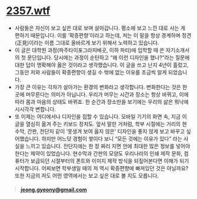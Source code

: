 # [2357.wtf](https://2357.wtf "link")

+ 사람들은 자신이 보고 싶은 대로 보며 살아갑니다. 평소에 보고 느낀 대로 사는 게 편하기 때문입니다. 이를 ‘확증편향’이라고 하는데, 저는 이 말을 항상 경계하며 정견(正見)이라는 이름 그대로 올바르게 보기 위해서 노력하고 있습니다. 
+ 이 글은 대학원 과정(파주타이포그라피배곳, 이하 파티)에 입학할 때 쓴 자기소개서의 첫 문단입니다. 당시에는 과정이 순탄하고 “왜 이런 디자인을 했나?”라는 질문에 대한 답이 명확해야 옳은 것이라고 생각했습니다. 이 글을 쓰고 난지 4년이 흘렀고, 그동안 저와 사람들이 확증편향이 생길 수 밖에 없는 이유를 조금씩 알게 되었습니다. 
+ 가장 큰 이유는 각자가 살아가는 환경의 변화라고 생각합니다. 변화한다는 것은 한 곳에 머무른다는 의미가 아닙니다. 우리가 머무는 시간과 장소는 항상 바뀌고, 이에 따라 몸과 마음의 상태도 바뀌죠. 한 순간과 장소만을 보기에는 우리의 삶은 워낙에 시시각각 변합니다. 
+ 또 이제는 어디에서나 디자인을 접할 수 있습니다. 모바일 기기의 화면 속, 지금 이 글을 열심히 옮겨 주는 키보드 장치도. 앞서 말한 거처럼, 학부 시절에는 거리의 현수막, 간판, 전단지 같이 ‘못생겨 보여 옳지 않은’ 디자인을 좋지 않게 보고 바꾸고 싶어했습니다. 하지만 어느덧 경험이 쌓이다 보니 “모든 것에는 이유가 있다” 라는 사실을 느끼고 있습니다. 전단지에는 한 장 짜리 지면 안에 최대한 많은 정보를 넣어야 한다는 제약이 있었습니다. 현수막과 간판의 모양도 우리나라의 인쇄 제작 문화, 컴퓨터가 보급되던 시절부터의 폰트와 이미지 제작 방식을 되짚어본다면 이해가 되기 시작합니다. 어찌보면 학부생일 때의 저 역시 확증편향에 빠져있던 것은 아닐까요? 또한 지금의 저도 어떤 영역에서는 보고 싶은 대로 볼 지도 모릅니다. 

> #### <jeong.gyeony@gmail.com>
